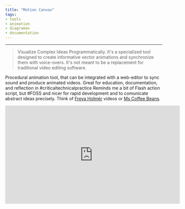 ```yaml
---
title: "Motion Canvas"
tags:
- tools
- animation
- diagramas
- documentation
---
```

---

>Visualize Complex Ideas Programmatically.
>It's a specialized tool designed to create informative vector animations and synchronize them with voice-overs. It's not meant to be a replacement for traditional video editing software.

Procedural animation tool, that can be integrated with a web-editor to sync sound and produce animated videos. Great for education, documentation, and reflection in #criticaltechnicalpractice Reminds me a bit of Flash action script, but #FOSS and nicer for rapid development and to comunicate abstract ideas precisely. Think of [Freya Holmér](https://www.youtube.com/@Acegikmo) videos or [Ms Coffee Beans](https://www.youtube.com/@AICoffeeBreak).

<iframe width="560" height="315" src="https://www.youtube.com/embed/H5GETOP7ivs" title="YouTube video player" frameborder="0" allow="accelerometer; autoplay; clipboard-write; encrypted-media; gyroscope; picture-in-picture; web-share" allowfullscreen></iframe>

